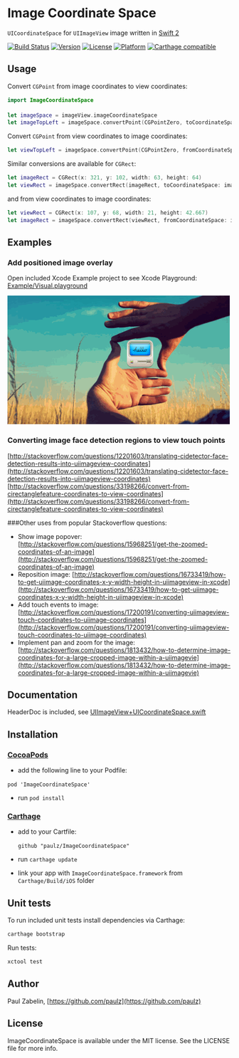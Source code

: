 # Image Coordinate Space
`UICoordinateSpace` for `UIImageView` image written in [Swift 2](https://developer.apple.com/swift/)

[![Build Status](https://travis-ci.org/paulz/ImageCoordinateSpace.svg?branch=master)](https://travis-ci.org/paulz/ImageCoordinateSpace)
[![Version](https://img.shields.io/cocoapods/v/ImageCoordinateSpace.svg?style=flat)](http://cocoapods.org/pods/ImageCoordinateSpace)
[![License](https://img.shields.io/cocoapods/l/ImageCoordinateSpace.svg?style=flat)](http://cocoapods.org/pods/ImageCoordinateSpace)
[![Platform](https://img.shields.io/cocoapods/p/ImageCoordinateSpace.svg?style=flat)](http://cocoapods.org/pods/ImageCoordinateSpace)
[![Carthage compatible](https://img.shields.io/badge/Carthage-compatible-4BC51D.svg?style=flat)](https://github.com/Carthage/Carthage)

## Usage

Convert `CGPoint` from image coordinates to view coordinates:


```swift
import ImageCoordinateSpace

let imageSpace = imageView.imageCoordinateSpace
let imageTopLeft = imageSpace.convertPoint(CGPointZero, toCoordinateSpace: imageView)
```

Convert `CGPoint` from view coordinates to image coordinates:


```swift
let viewTopLeft = imageSpace.convertPoint(CGPointZero, fromCoordinateSpace: imageView)
```

Similar conversions are available for `CGRect`:

```swift
let imageRect = CGRect(x: 321, y: 102, width: 63, height: 64)
let viewRect = imageSpace.convertRect(imageRect, toCoordinateSpace: imageView)
```
and from view coordinates to image coordinates:

```swift
let viewRect = CGRect(x: 107, y: 68, width: 21, height: 42.667)
let imageRect = imageSpace.convertRect(viewRect, fromCoordinateSpace: imageView)
```



## Examples

### Add positioned image overlay
Open included Xcode Example project to see Xcode Playground: [Example/Visual.playground](Example/Visual.playground)

![Demonstrate image ovelay placement](Example/demo.gif)


### Converting image face detection regions to view touch points
[http://stackoverflow.com/questions/12201603/translating-cidetector-face-detection-results-into-uiimageview-coordinates](http://stackoverflow.com/questions/12201603/translating-cidetector-face-detection-results-into-uiimageview-coordinates)
[http://stackoverflow.com/questions/33198266/convert-from-cirectanglefeature-coordinates-to-view-coordinates](http://stackoverflow.com/questions/33198266/convert-from-cirectanglefeature-coordinates-to-view-coordinates)

###Other uses from popular Stackoverflow questions:
 - Show image popover:
[http://stackoverflow.com/questions/15968251/get-the-zoomed-coordinates-of-an-image](http://stackoverflow.com/questions/15968251/get-the-zoomed-coordinates-of-an-image)
 - Reposition image:
[http://stackoverflow.com/questions/16733419/how-to-get-uiimage-coordinates-x-y-width-height-in-uiimageview-in-xcode](http://stackoverflow.com/questions/16733419/how-to-get-uiimage-coordinates-x-y-width-height-in-uiimageview-in-xcode)
 - Add touch events to image:
[http://stackoverflow.com/questions/17200191/converting-uiimageview-touch-coordinates-to-uiimage-coordinates](http://stackoverflow.com/questions/17200191/converting-uiimageview-touch-coordinates-to-uiimage-coordinates)
 - Implement pan and zoom for the image:
[http://stackoverflow.com/questions/1813432/how-to-determine-image-coordinates-for-a-large-cropped-image-within-a-uiimagevie](http://stackoverflow.com/questions/1813432/how-to-determine-image-coordinates-for-a-large-cropped-image-within-a-uiimagevie)

## Documentation

HeaderDoc is included, see [UIImageView+UICoordinateSpace.swift](ImageCoordinateSpace/UIImageView%2BUICoordinateSpace.swift)

## Installation

### [CocoaPods](http://cocoapods.org)
- add the following line to your Podfile:

 `pod 'ImageCoordinateSpace'`
- run `pod install`


### [Carthage](https://github.com/Carthage/Carthage)
- add to your Cartfile:

  `github "paulz/ImageCoordinateSpace"`

- run `carthage update`
- link your app with `ImageCoordinateSpace.framework` from `Carthage/Build/iOS` folder


## Unit tests

To run included unit tests install dependencies via Carthage:

```sh
carthage bootstrap
```

Run tests:

```sh
xctool test
```

## Author

Paul Zabelin, [https://github.com/paulz](https://github.com/paulz)

## License

ImageCoordinateSpace is available under the MIT license. See the LICENSE file for more info.
